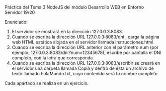 Práctica del Tema 3 NodeJS del módulo Desarrollo WEB en Entorno Servidor 19/20

Enunciado:

1. El servidor se mostrará en la dirección 127.0.0.3:8083.
2. Cuando se escriba la dirección URL 127.0.0.3:8083/dni , carga la página web HTML estática alojada en el servidor llamada
instrucciones.html.
3. Cuando se escriba la dirección URL anterior con el parámetro num (por ejemplo, 127.0.0.3:8083/dni?num=12345678), escribe
por pantalla el DNI completo, con la letra que corresponda.
4. Cuando se escriba la dirección URL 127.0.0.3:8083/escribir se creará en el servidor una carpeta llamada Copia y dentro de
ésta un archivo de texto llamado holaMundo.txt, cuyo contenido será tu nombre completo.

Cada apartado se realiza en un ejercicio.
